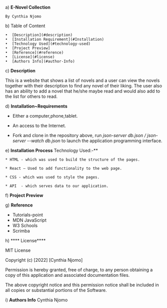 a) **E-Novel Collection**

	By Cynthia Njomo
	

 b)     Table of Content
      
    •  [Description](#description)
    •  [Installation Requirement](#Installation)
    •  [Technology Used](#technology-used)
    •  [Project Preview]
    •  [Reference](#reference)
    •  [License](#license)
    •  [Authors Info](#author-Info)
    
 c) **Description**
     
This is a website that shows a list of novels and a user can view the novels together with their description to find any novel of their liking. The user also has an ability to add a novel that he/she maybe read and would also add to the list for others to read.   

 d) **Installation~Requirements**

* Either a computer,phone,tablet.

* An access to the Internet.

* Fork and clone in the repository above, run *json-server db.json / json-server --watch db.json* to launch the application programming interface.

 e) **Installation Process**
    Technology Used:-**

    * HTML - which was used to build the structure of the pages.
      
    * React – Used to add functionality to the web page.
      
    * CSS - which was used to style the pages. 
    
    * API  - which serves data to our application.
    
    

f) **Project Preview** <br>
  
    
   
      
g) **Reference**

* Tutorials-point
* MDN JavaScript
* W3 Schools
* Scrimba



h) **** License****

MIT License

Copyright (c) [2022] [Cynthia Njomo]

Permission is hereby granted, free of charge, to any person obtaining a copy
of this application and associated documentation files.

The above copyright notice and this permission notice shall be included in all
copies or substantial portions of the Software.



i) **Authors Info**
   Cynthia Njomo



